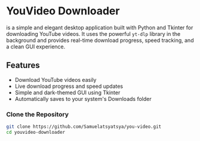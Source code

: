 # YouVideo Downloader
is a simple and elegant desktop application built with Python and Tkinter for downloading YouTube videos. It uses the powerful `yt-dlp` library in the background and provides real-time download progress, speed tracking, and a clean GUI experience.

##  Features

- Download YouTube videos easily
- Live download progress and speed updates
- Simple and dark-themed GUI using Tkinter
- Automatically saves to your system's Downloads folder

### Clone the Repository
```bash
git clone https://github.com/Samuelatsyatsya/you-video.git
cd youvideo-downloader
